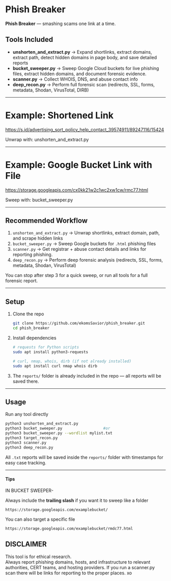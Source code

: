 # Phish Breaker

**Phish Breaker** — smashing scams one link at a time.

## Tools Included

- **unshorten_and_extract.py** → Expand shortlinks, extract domains, extract path, detect hidden domains in page body, and save detailed reports  
- **bucket_sweeper.py** → Sweep Google Cloud buckets for live phishing files, extract hidden domains, and document forensic evidence.  
- **scanner.py** → Collect WHOIS, DNS, and abuse contact info  
- **deep_recon.py** → Perform full forensic scan (redirects, SSL, forms, metadata, Shodan, VirusTotal, DIRB)

---

#  Example: Shortened Link

https://s.id/advertising_sort_policy_help_contact_39574911/89247116/15424

 Unwrap with: unshorten_and_extract.py

---

#  Example: Google Bucket Link with File

https://storage.googleapis.com/cx0kk21w2c1wc2xw1cw/rmc77.html

 Sweep with: bucket_sweeper.py


---

##  Recommended Workflow

1. `unshorten_and_extract.py` → Unwrap shortlinks, extract domain, path, and scrape hidden links  
2. `bucket_sweeper.py` → Sweep Google buckets for `.html` phishing files  
3. `scanner.py` → Get registrar + abuse contact details and links for reporting phishing. 
4. `deep_recon.py` → Perform deep forensic analysis (redirects, SSL, forms, metadata, Shodan, VirusTotal)

You can stop after step 3 for a quick sweep, or run all tools for a full forensic report.

---

## Setup

1. Clone the repo
   ```bash
   git clone https://github.com/ekomsSavior/phish_breaker.git
   cd phish_breaker
   ```

2. Install dependencies 
   ```bash
   # requests for Python scripts
   sudo apt install python3-requests

   # curl, nmap, whois, dirb (if not already installed)
   sudo apt install curl nmap whois dirb
   ```

3. The `reports/` folder is already included in the repo — all reports will be saved there.

---

##  Usage

Run any tool directly
```bash
python3 unshorten_and_extract.py
python3 bucket_sweeper.py                  #or
python3 bucket_sweeper.py --wordlist mylist.txt
python3 target_recon.py
python3 scanner.py
python3 deep_recon.py
```

All `.txt` reports will be saved inside the `reports/` folder with timestamps for easy case tracking.

---
#### Tips

IN BUCKET SWEEPER-

 Always include the **trailing slash** if you want it to sweep like a folder
```
https://storage.googleapis.com/examplebucket/
```

You can also target a specific file
```
https://storage.googleapis.com/examplebucket/rmdc77.html
```

## DISCLAIMER 

This tool is for ethical research.    
Always report phishing domains, hosts, and infrastructure to relevant authorities, CERT teams, and hosting providers.
If you run a scanner.py scan there will be links for reporting to the proper places. xo



